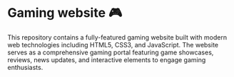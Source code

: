 # Gaming website 🎮
This repository contains a fully-featured gaming website built with modern web technologies including HTML5, CSS3, and JavaScript. The website serves as a comprehensive gaming portal featuring game showcases, reviews, news updates, and interactive elements to engage gaming enthusiasts.
